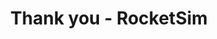 ---
title: "Thank you - RocketSim"
meta_title: "Thank you - RocketSim"
description: "Thank you for your order! Your order is being processed and you will receive an email soon."
draft: false
---